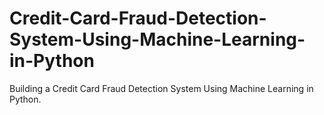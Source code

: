 # Credit-Card-Fraud-Detection-System-Using-Machine-Learning-in-Python
Building a Credit Card Fraud Detection System Using Machine Learning in Python.
